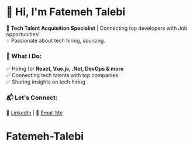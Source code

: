 # 👋 Hi, I'm Fatemeh Talebi  
🚀 **Tech Talent Acquisition Specialist** | Connecting top developers with Job opportunities!  
💡 Passionate about tech hiring, sourcing.  

### 📢 What I Do:  
✅ Hiring for **React, Vue.js, .Net, DevOps & more**  
✅ Connecting tech talents with top companies  
✅ Sharing insights on tech hiring  

### 📬 Let's Connect:  
🔗 [LinkedIn](https://www.linkedin.com/in/fatemeh-talebi-6306791a3/) | 📩 [Email Me](Fatemehta28@gmail.com)  
# Fatemeh-Talebi
